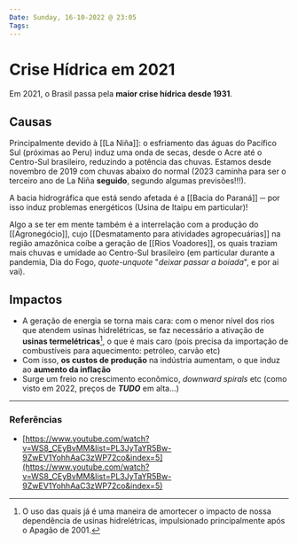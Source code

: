 ```yaml
---
Date: Sunday, 16-10-2022 @ 23:05
Tags: 
---
```

# Crise Hídrica em 2021
Em 2021, o Brasil passa pela **maior crise hídrica desde 1931**. 

## Causas
Principalmente devido à [[La Niña]]: o esfriamento das águas do Pacífico Sul (próximas ao Peru) induz uma onda de secas, desde o Acre até o Centro-Sul brasileiro, reduzindo a potência das chuvas. Estamos desde novembro de 2019 com chuvas abaixo do normal (2023 caminha para ser o terceiro ano de La Niña **seguido**, segundo algumas previsões!!!). 

A bacia hidrográfica que está sendo afetada é a [[Bacia do Paraná]] ─ por isso induz problemas energéticos (Usina de Itaipu em particular)!

Algo a se ter em mente também é a interrelação com a produção do [[Agronegócio]], cujo [[Desmatamento para atividades agropecuárias]] na região amazônica coíbe a geração de [[Rios Voadores]], os quais traziam mais chuvas e umidade ao Centro-Sul brasileiro (em particular durante a pandemia, Dia do Fogo, *quote-unquote* "*deixar passar a boiada*", e por aí vai).

## Impactos
- A geração de energia se torna mais cara: com o menor nível dos rios que atendem usinas hidrelétricas, se faz necessário a ativação de **usinas termelétricas**[^1], o que é mais caro (pois precisa da importação de combustíveis para aquecimento: petróleo, carvão etc)
- Com isso, **os custos de produção** na indústria aumentam, o que induz ao **aumento da inflação**
- Surge um freio no crescimento econômico, *downward spirals* etc (como visto em 2022, preços de ***TUDO*** em alta...)

---
### Referências
- [https://www.youtube.com/watch?v=WS8_CEyBvMM&list=PL3JyTaYR5Bw-9ZwEV1YohhAaC3zWP72co&index=5](https://www.youtube.com/watch?v=WS8_CEyBvMM&list=PL3JyTaYR5Bw-9ZwEV1YohhAaC3zWP72co&index=5)

[^1]: O uso das quais já é uma maneira de amortecer o impacto de nossa dependência de usinas hidrelétricas, impulsionado principalmente após o Apagão de 2001.